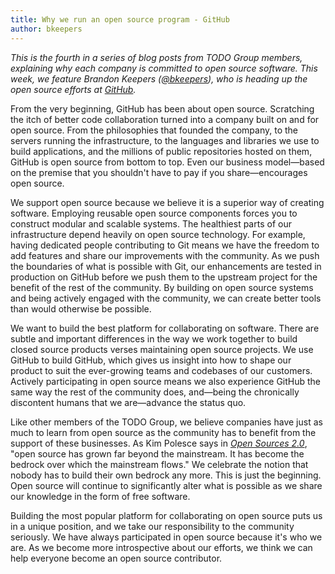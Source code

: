 ```yaml
---
title: Why we run an open source program - GitHub
author: bkeepers
---
```


_This is the fourth in a series of blog posts from TODO Group members, explaining why each company is committed to open source software. This week, we feature Brandon Keepers ([@bkeepers](https://twitter.com/bkeepers)), who is heading up the open source efforts at [GitHub](https://github.com/github)._

From the very beginning, GitHub has been about open source. Scratching the itch of better code collaboration turned into a company built on and for open source. From the philosophies that founded the company, to the servers running the infrastructure, to the languages and libraries we use to build applications, and the millions of public repositories hosted on them, GitHub is open source from bottom to top. Even our business model—based on the premise that you shouldn't have to pay if you share—encourages open source.

We support open source because we believe it is a superior way of creating software. Employing reusable open source components forces you to construct modular and scalable systems. The healthiest parts of our infrastructure depend heavily on open source technology. For example, having dedicated people contributing to Git means we have the freedom to add features and share our improvements with the community. As we push the boundaries of what is possible with Git, our enhancements are tested in production on GitHub before we push them to the upstream project for the benefit of the rest of the community. By building on open source systems and being actively engaged with the community, we can create better tools than would otherwise be possible.

We want to build the best platform for collaborating on software. There are subtle and important differences in the way we work together to build closed source products verses maintaining open source projects. We use GitHub to build GitHub, which gives us insight into how to shape our product to suit the ever-growing teams and codebases of our customers. Actively participating in open source means we also experience GitHub the same way the rest of the community does, and—being the chronically discontent humans that we are—advance the status quo.

Like other members of the TODO Group, we believe companies have just as much to learn from open source as the community has to benefit from the support of these businesses. As Kim Polesce says in [_Open Sources 2.0_](open-sources), "open source has grown far beyond the mainstream. It has become the bedrock over which the mainstream flows." We celebrate the notion that nobody has to build their own bedrock any more. This is just the beginning. Open source will continue to significantly alter what is possible as we share our knowledge in the form of free software.

Building the most popular platform for collaborating on open source puts us in a unique position, and we take our responsibility to the community seriously. We have always participated in open source because it's who we are. As we become more introspective about our efforts, we think we can help everyone become an open source contributor.

[open-sources]: http://shop.oreilly.com/product/9780596008024.do
